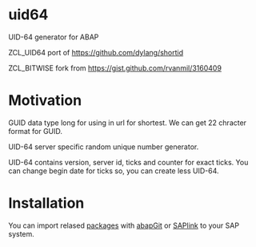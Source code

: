 # uid64
UID-64 generator for ABAP

ZCL_UID64 port of https://github.com/dylang/shortid

ZCL_BITWISE fork from https://gist.github.com/rvanmil/3160409
# Motivation
GUID data type long for using in url for shortest. We can get 22 chracter format for GUID.

UID-64 server specific random unique number generator.

UID-64 contains version, server id, ticks and counter for exact ticks. You can change begin date for ticks so, you can create less UID-64.
# Installation
You can import relased [packages](releases) with [abapGit](https://github.com/larshp/abapGit) or [SAPlink](https://github.com/sapmentors/SAPlink) to your SAP system.
